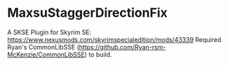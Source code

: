 # MaxsuStaggerDirectionFix
 A SKSE Plugin for Skyrim SE: https://www.nexusmods.com/skyrimspecialedition/mods/43339
 Required Ryan's CommonLibSSE (https://github.com/Ryan-rsm-McKenzie/CommonLibSSE) to build.
